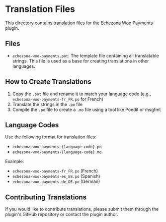 # Translation Files

This directory contains translation files for the Echezona Woo Payments plugin.

## Files

- `echezona-woo-payments.pot`: The template file containing all translatable strings. This file is used as a base for creating translations in other languages.

## How to Create Translations

1. Copy the `.pot` file and rename it to match your language code (e.g., `echezona-woo-payments-fr_FR.po` for French)
2. Translate the strings in the `.po` file
3. Compile the `.po` file to create a `.mo` file using a tool like Poedit or msgfmt

## Language Codes

Use the following format for translation files:

- `echezona-woo-payments-{language-code}.po`
- `echezona-woo-payments-{language-code}.mo`

Example:

- `echezona-woo-payments-fr_FR.po` (French)
- `echezona-woo-payments-es_ES.po` (Spanish)
- `echezona-woo-payments-de_DE.po` (German)

## Contributing Translations

If you would like to contribute translations, please submit them through the plugin's GitHub repository or contact the plugin author.
